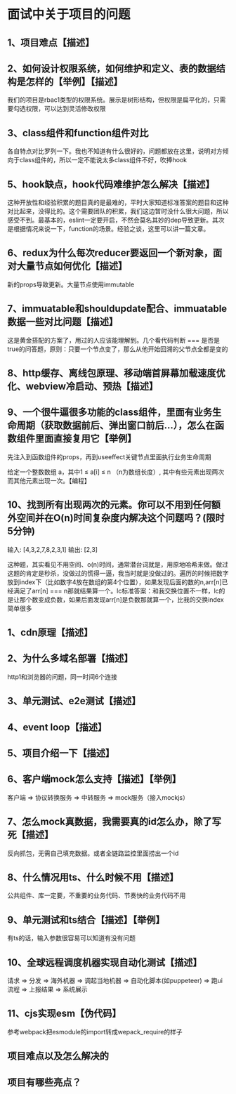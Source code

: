 <!--
 * @Author: Li Zhiliang
 * @Date: 2020-11-24 13:50:36
 * @LastEditors: Li Zhiliang
 * @LastEditTime: 2020-11-24 14:05:35
 * @FilePath: /FE-Interview.git/project/index.md
-->
# 面试中关于项目的问题

## 1、项目难点【描述】

## 2、如何设计权限系统，如何维护和定义、表的数据结构是怎样的【举例】【描述】

我们的项目是rbac1类型的权限系统。展示是树形结构，但权限是扁平化的，只需要勾选权限，可以达到灵活修改权限

## 3、class组件和function组件对比

各自特点对比罗列一下。我也不知道有什么很好的，问题都放在这里，说明对方倾向于class组件的，所以一定不能说太多class组件不好，吹捧hook

## 5、hook缺点，hook代码难维护怎么解决【描述】

这种开放性和经验积累的题目真的是最难的，平时大家知道标准答案的题目和这种对比起来，没得比的。这个需要团队的积累，我们这边暂时没什么很大问题，所以感受不到。最基本的，eslint一定要开启，不然会莫名其妙的dep导致更新。其次是根据情况来说一下，function的场景。经验之谈，这里可以讲一篇文章。

## 6、redux为什么每次reducer要返回一个新对象，面对大量节点如何优化【描述】

新的props导致更新。大量节点使用immutable

## 7、immuatable和shouldupdate配合、immuatable数据一些对比问题【描述】

这是黄金搭配的方案了，用过的人应该能理解到。几个看代码判断 === 是否是true的问答题，原则：只要一个节点变了，那么从他开始回溯的父节点全都是变的

## 8、http缓存、离线包原理、移动端首屏幕加载速度优化、webview冷启动、预热【描述】

## 9、一个很牛逼很多功能的class组件，里面有业务生命周期（获取数据前后、弹出窗口前后...），怎么在函数组件里面直接复用它【举例】

先注入到函数组件的props，再到useeffect关键节点里面执行业务生命周期

给定一个整数数组 a，其中1 ≤ a[i] ≤ n （n为数组长度）, 其中有些元素出现两次而其他元素出现一次。【编程】

## 10、找到所有出现两次的元素。你可以不用到任何额外空间并在O(n)时间复杂度内解决这个问题吗？(限时5分钟)

输入:
[4,3,2,7,8,2,3,1]
输出:
[2,3]

这种题，其实看见不用空间、o(n)时间，通常潜台词就是，用原地哈希来做。做过这题的肯定是秒杀，没做过的慌得一逼，我当时就是没做过的。遍历的时候把数字放到index下（比如数字4放在数组的第4个位置），如果发现后面的数的n,arr[n]已经满足了arr[n] === n那就结果算一个。lc标准答案：和我交换位置不一样，lc的是让那个数变成负数，如果后面发现arr[n]是负数那就算一个，比我的交换index简单很多

## 1、cdn原理【描述】

## 2、为什么多域名部署【描述】

http1和浏览器的问题，同一时间6个连接

## 3、单元测试、e2e测试【描述】

## 4、event loop【描述】

## 5、项目介绍一下【描述】

## 6、客户端mock怎么支持【描述】【举例】

客户端 => 协议转换服务 => 中转服务 => mock服务（接入mockjs）

## 7、怎么mock真数据，我需要真的id怎么办，除了写死【描述】

反向抓包，无需自己填充数据。或者全链路监控里面捞出一个id

## 8、什么情况用ts、什么时候不用【描述】

公共组件、库一定要，不重要的业务代码、节奏快的业务代码不用

## 9、单元测试和ts结合【描述】【举例】

有ts的话，输入参数很容易可以知道有没有问题

## 10、全球远程调度机器实现自动化测试【描述】

请求 => 分发 => 海外机器 => 调起当地机器 => 自动化脚本(如puppeteer) => 跑ui流程 => 上报结果 => 系统展示

## 11、cjs实现esm【伪代码】

参考webpack把esmodule的import转成wepack_require的样子

## 项目难点以及怎么解决的

## 项目有哪些亮点？